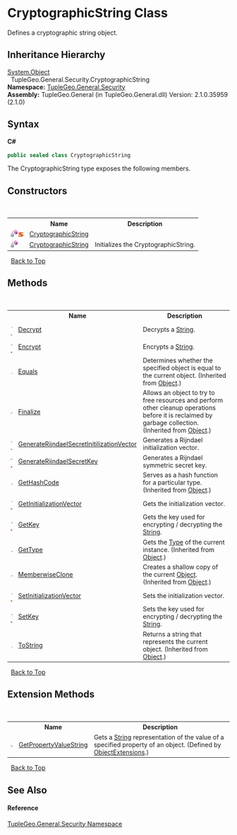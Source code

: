 # CryptographicString Class
 

Defines a cryptographic string object.


## Inheritance Hierarchy
<a href="http://msdn2.microsoft.com/en-us/library/e5kfa45b" target="_blank">System.Object</a><br />&nbsp;&nbsp;TupleGeo.General.Security.CryptographicString<br />
**Namespace:**&nbsp;<a href="N_TupleGeo_General_Security">TupleGeo.General.Security</a><br />**Assembly:**&nbsp;TupleGeo.General (in TupleGeo.General.dll) Version: 2.1.0.35959 (2.1.0)

## Syntax

**C#**<br />
``` C#
public sealed class CryptographicString
```

The CryptographicString type exposes the following members.


## Constructors
&nbsp;<table><tr><th></th><th>Name</th><th>Description</th></tr><tr><td>![Private method](media/privmethod.gif "Private method")![Static member](media/static.gif "Static member")</td><td><a href="M_TupleGeo_General_Security_CryptographicString__cctor">CryptographicString</a></td><td /></tr><tr><td>![Private method](media/privmethod.gif "Private method")</td><td><a href="M_TupleGeo_General_Security_CryptographicString__ctor">CryptographicString</a></td><td>
Initializes the CryptographicString.</td></tr></table>&nbsp;
<a href="#cryptographicstring-class">Back to Top</a>

## Methods
&nbsp;<table><tr><th></th><th>Name</th><th>Description</th></tr><tr><td>![Public method](media/pubmethod.gif "Public method")![Static member](media/static.gif "Static member")</td><td><a href="M_TupleGeo_General_Security_CryptographicString_Decrypt">Decrypt</a></td><td>
Decrypts a <a href="http://msdn2.microsoft.com/en-us/library/s1wwdcbf" target="_blank">String</a>.</td></tr><tr><td>![Public method](media/pubmethod.gif "Public method")![Static member](media/static.gif "Static member")</td><td><a href="M_TupleGeo_General_Security_CryptographicString_Encrypt">Encrypt</a></td><td>
Encrypts a <a href="http://msdn2.microsoft.com/en-us/library/s1wwdcbf" target="_blank">String</a>.</td></tr><tr><td>![Public method](media/pubmethod.gif "Public method")</td><td><a href="http://msdn2.microsoft.com/en-us/library/bsc2ak47" target="_blank">Equals</a></td><td>
Determines whether the specified object is equal to the current object.
 (Inherited from <a href="http://msdn2.microsoft.com/en-us/library/e5kfa45b" target="_blank">Object</a>.)</td></tr><tr><td>![Protected method](media/protmethod.gif "Protected method")</td><td><a href="http://msdn2.microsoft.com/en-us/library/4k87zsw7" target="_blank">Finalize</a></td><td>
Allows an object to try to free resources and perform other cleanup operations before it is reclaimed by garbage collection.
 (Inherited from <a href="http://msdn2.microsoft.com/en-us/library/e5kfa45b" target="_blank">Object</a>.)</td></tr><tr><td>![Private method](media/privmethod.gif "Private method")![Static member](media/static.gif "Static member")</td><td><a href="M_TupleGeo_General_Security_CryptographicString_GenerateRijndaelSecretInitilizationVector">GenerateRijndaelSecretInitilizationVector</a></td><td>
Generates a Rijndael initialization vector.</td></tr><tr><td>![Private method](media/privmethod.gif "Private method")![Static member](media/static.gif "Static member")</td><td><a href="M_TupleGeo_General_Security_CryptographicString_GenerateRijndaelSecretKey">GenerateRijndaelSecretKey</a></td><td>
Generates a Rijndael symmetric secret key.</td></tr><tr><td>![Public method](media/pubmethod.gif "Public method")</td><td><a href="http://msdn2.microsoft.com/en-us/library/zdee4b3y" target="_blank">GetHashCode</a></td><td>
Serves as a hash function for a particular type.
 (Inherited from <a href="http://msdn2.microsoft.com/en-us/library/e5kfa45b" target="_blank">Object</a>.)</td></tr><tr><td>![Public method](media/pubmethod.gif "Public method")![Static member](media/static.gif "Static member")</td><td><a href="M_TupleGeo_General_Security_CryptographicString_GetInitializationVector">GetInitializationVector</a></td><td>
Gets the initialization vector.</td></tr><tr><td>![Public method](media/pubmethod.gif "Public method")![Static member](media/static.gif "Static member")</td><td><a href="M_TupleGeo_General_Security_CryptographicString_GetKey">GetKey</a></td><td>
Gets the key used for encrypting / decrypting the <a href="http://msdn2.microsoft.com/en-us/library/s1wwdcbf" target="_blank">String</a>.</td></tr><tr><td>![Public method](media/pubmethod.gif "Public method")</td><td><a href="http://msdn2.microsoft.com/en-us/library/dfwy45w9" target="_blank">GetType</a></td><td>
Gets the <a href="http://msdn2.microsoft.com/en-us/library/42892f65" target="_blank">Type</a> of the current instance.
 (Inherited from <a href="http://msdn2.microsoft.com/en-us/library/e5kfa45b" target="_blank">Object</a>.)</td></tr><tr><td>![Protected method](media/protmethod.gif "Protected method")</td><td><a href="http://msdn2.microsoft.com/en-us/library/57ctke0a" target="_blank">MemberwiseClone</a></td><td>
Creates a shallow copy of the current <a href="http://msdn2.microsoft.com/en-us/library/e5kfa45b" target="_blank">Object</a>.
 (Inherited from <a href="http://msdn2.microsoft.com/en-us/library/e5kfa45b" target="_blank">Object</a>.)</td></tr><tr><td>![Public method](media/pubmethod.gif "Public method")![Static member](media/static.gif "Static member")</td><td><a href="M_TupleGeo_General_Security_CryptographicString_SetInitializationVector">SetInitializationVector</a></td><td>
Sets the initialization vector.</td></tr><tr><td>![Public method](media/pubmethod.gif "Public method")![Static member](media/static.gif "Static member")</td><td><a href="M_TupleGeo_General_Security_CryptographicString_SetKey">SetKey</a></td><td>
Sets the key used for encrypting / decrypting the <a href="http://msdn2.microsoft.com/en-us/library/s1wwdcbf" target="_blank">String</a>.</td></tr><tr><td>![Public method](media/pubmethod.gif "Public method")</td><td><a href="http://msdn2.microsoft.com/en-us/library/7bxwbwt2" target="_blank">ToString</a></td><td>
Returns a string that represents the current object.
 (Inherited from <a href="http://msdn2.microsoft.com/en-us/library/e5kfa45b" target="_blank">Object</a>.)</td></tr></table>&nbsp;
<a href="#cryptographicstring-class">Back to Top</a>

## Extension Methods
&nbsp;<table><tr><th></th><th>Name</th><th>Description</th></tr><tr><td>![Public Extension Method](media/pubextension.gif "Public Extension Method")</td><td><a href="M_TupleGeo_General_ObjectExtensions_GetPropertyValueString">GetPropertyValueString</a></td><td>
Gets a <a href="http://msdn2.microsoft.com/en-us/library/s1wwdcbf" target="_blank">String</a> representation of the value of a specified property of an object.
 (Defined by <a href="T_TupleGeo_General_ObjectExtensions">ObjectExtensions</a>.)</td></tr></table>&nbsp;
<a href="#cryptographicstring-class">Back to Top</a>

## See Also


#### Reference
<a href="N_TupleGeo_General_Security">TupleGeo.General.Security Namespace</a><br />